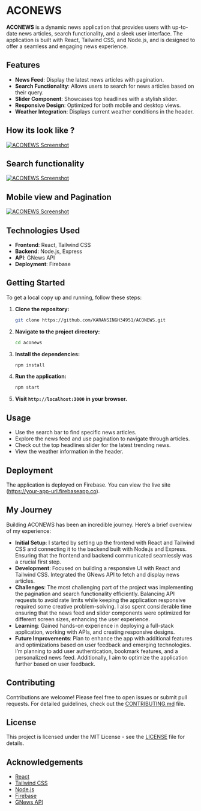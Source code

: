 
# ACONEWS

**ACONEWS** is a dynamic news application that provides users with up-to-date news articles, search functionality, and a sleek user interface. The application is built with React, Tailwind CSS, and Node.js, and is designed to offer a seamless and engaging news experience.

## Features

- **News Feed**: Display the latest news articles with pagination.
- **Search Functionality**: Allows users to search for news articles based on their query.
- **Slider Component**: Showcases top headlines with a stylish slider.
- **Responsive Design**: Optimized for both mobile and desktop views.
- **Weather Integration**: Displays current weather conditions in the header.

## How its look like ?

<a href="https://ibb.co/5BrPJPd">
  <img src="https://i.ibb.co/wMSf2fT/Screenshot-2024-09-15-163150.png" alt="ACONEWS Screenshot" border="0" />
</a>

## Search functionality
<a href="https://ibb.co/Wpfgxfk">
  <img src="https://i.ibb.co/8496K9r/Screenshot-2024-09-15-163228.png" alt="ACONEWS Screenshot" border="0" />
</a>

## Mobile view and Pagination

<a href="https://ibb.co/R6FPCw7">
  <img src="https://i.ibb.co/bv0Lr97/Screenshot-2024-09-15-164441.png" alt="ACONEWS Screenshot" border="0" />
</a>


## Technologies Used

- **Frontend**: React, Tailwind CSS
- **Backend**: Node.js, Express
- **API**: GNews API
- **Deployment**: Firebase

## Getting Started

To get a local copy up and running, follow these steps:

1. **Clone the repository:**

   ```bash
   git clone https://github.com/KARANSINGH34951/ACONEWS.git
   ```

2. **Navigate to the project directory:**

   ```bash
   cd aconews
   ```

3. **Install the dependencies:**

   ```bash
   npm install
   ```

4. **Run the application:**

   ```bash
   npm start
   ```

5. **Visit `http://localhost:3000` in your browser.**

## Usage

- Use the search bar to find specific news articles.
- Explore the news feed and use pagination to navigate through articles.
- Check out the top headlines slider for the latest trending news.
- View the weather information in the header.

## Deployment

The application is deployed on Firebase. You can view the live site (https://your-app-url.firebaseapp.co).

## My Journey

Building ACONEWS has been an incredible journey. Here’s a brief overview of my experience:

- **Initial Setup**:  I started by setting up the frontend with React and Tailwind CSS and connecting it to the backend built with Node.js and Express. Ensuring that the frontend and backend communicated seamlessly was a crucial first step.
- **Development**: Focused on building a responsive UI with React and Tailwind CSS. Integrated the GNews API to fetch and display news articles.
- **Challenges**: The most challenging part of the project was implementing the pagination and search functionality efficiently. Balancing API requests to avoid rate limits while keeping the application responsive required some creative problem-solving. I also spent considerable time ensuring that the news feed and slider components were optimized for different screen sizes, enhancing the user experience.
- **Learning**: Gained hands-on experience in deploying a full-stack application, working with APIs, and creating responsive designs.
- **Future Improvements**: Plan to enhance the app with additional features and optimizations based on user feedback and emerging technologies. I’m planning to add user authentication, bookmark features, and a personalized news feed. Additionally, I aim to optimize the application further based on user feedback.

## Contributing

Contributions are welcome! Please feel free to open issues or submit pull requests. For detailed guidelines, check out the [CONTRIBUTING.md](CONTRIBUTING.md) file.

## License

This project is licensed under the MIT License - see the [LICENSE](LICENSE) file for details.

## Acknowledgements

- [React](https://reactjs.org/)
- [Tailwind CSS](https://tailwindcss.com/)
- [Node.js](https://nodejs.org/)
- [Firebase](https://firebase.google.com/)
- [GNews API](https://gnews.io/docs/)



